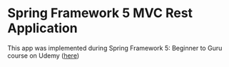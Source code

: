 # Spring Framework 5 MVC Rest Application

This app was implemented during Spring Framework 5: Beginner to Guru course on Udemy
([here](http://courses.springframework.guru/p/spring-framework-5-begginer-to-guru/?product_id=363173))